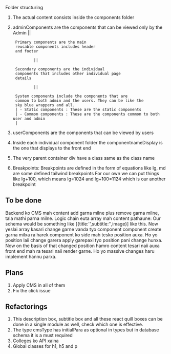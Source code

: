 Folder structuring 

1. The actual content consists inside the components folder 
2. adminComponents are the components that can be viewed only by the Admin
                ||

        Primary components are the main 
        reusable components includes header
        and footer 

                ||

        Secondary components are the individual 
        components that includes other individual page
        details

                || 

        System components include the components that are
        common to both admin and the users. They can be like the 
        sky blue wrappers and all.
        | - Static components : These are the static components
        | - Common components : These are the components common to both user and admin
        |

3. userComponents are the components that can be viewed by users
4. Inside each individual component folder the componentnameDisplay is the one that displays to the front end
5. The very parent container div have a class same as the class name
6. Breakpoints:
        Breakpoints are defined in the form of equations like lg, md are some defined tailwind breakpoints
        For our own we can put things like lg+100, which means lg=1024 and lg+100=1124 which is our another breakpoint




## To be done

Backend ko CMS mah content add garna milne plus remove garna milne, tala mathi parna milne. Logic chain euta array mah content pathaune:
Our schema would be something like [{title:'',subtitle:'',image}] like this. Now yeslai array kasari change garne vanda tyo component component 
create garna milxa ra harek component ko side mah tesko position auxa. Ho yo position laii change garera apply garepaxi tyo position pani change
hunxa. Now on the basis of that changed position hamro content tesari naii auxa front end mah ra tesari naii render garne. Ho yo massive changes
haru implement hannu parxa.
 
 



## Plans
1. Apply CMS in all of them
2. Fix the click issue

## Refactorings
1. This description box, subtitle box and all these react quill boxes can be done in a single module as well, check which one is effective.
2. The type cmsType has initialPara as optional in types but in database schema it is a must required
3. Colleges ko API xaina 
4. Global classes for h1, h5 and p 
   